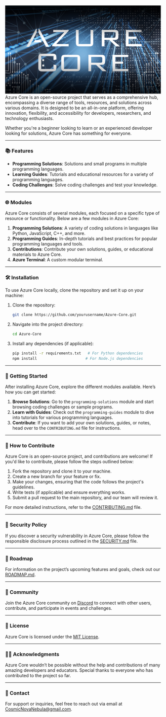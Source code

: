 ![azure_core_banner.png](../assets/azure_core_banner.png)
Azure Core is an open-source project that serves as a comprehensive hub, encompassing a diverse range of tools, resources, and solutions across various domains. It is designed to be an all-in-one platform, offering innovation, flexibility, and accessibility for developers, researchers, and technology enthusiasts.

Whether you're a beginner looking to learn or an experienced developer looking for solutions, Azure Core has something for everyone.

---

### 📚 **Features**
- **Programming Solutions**: Solutions and small programs in multiple programming languages.
- **Learning Guides**: Tutorials and educational resources for a variety of programming languages.
- **Coding Challenges**: Solve coding challenges and test your knowledge.

---

### 🌐 **Modules**
Azure Core consists of several modules, each focused on a specific type of resource or functionality. Below are a few modules in Azure Core:

1. **Programming Solutions**: A variety of coding solutions in languages like Python, JavaScript, C++, and more.
2. **Programming Guides**: In-depth tutorials and best practices for popular programming languages and tools.
3. **Contributions**: Contribute your own solutions, guides, or educational materials to Azure Core.
4. **Azure Terminal**: A custom modular terminal.

---

### 🛠️ **Installation**

To use Azure Core locally, clone the repository and set it up on your machine:

1. Clone the repository:
   ```bash
   git clone https://github.com/yourusername/Azure-Core.git
   ```

2. Navigate into the project directory:
   ```bash
   cd Azure-Core
   ```

3. Install any dependencies (if applicable):
   ```bash
   pip install -r requirements.txt   # For Python dependencies
   npm install                      # For Node.js dependencies
   ```

---

### 🚀 **Getting Started**

After installing Azure Core, explore the different modules available. Here’s how you can get started:

1. **Browse Solutions**: Go to the `programming-solutions` module and start browsing coding challenges or sample programs.
2. **Learn with Guides**: Check out the `programming-guides` module to dive into tutorials for various programming languages.
3. **Contribute**: If you want to add your own solutions, guides, or notes, head over to the `CONTRIBUTING.md` file for instructions.

---

### 📝 **How to Contribute**

Azure Core is an open-source project, and contributions are welcome! If you'd like to contribute, please follow the steps outlined below:

1. Fork the repository and clone it to your machine.
2. Create a new branch for your feature or fix.
3. Make your changes, ensuring that the code follows the project's guidelines.
4. Write tests (if applicable) and ensure everything works.
5. Submit a pull request to the main repository, and our team will review it.

For more detailed instructions, refer to the [CONTRIBUTING.md](CONTRIBUTING.md) file.

---

### 🔐 **Security Policy**

If you discover a security vulnerability in Azure Core, please follow the responsible disclosure process outlined in the [SECURITY.md](SECURITY.md) file.

---

### 📅 **Roadmap**

For information on the project’s upcoming features and goals, check out our [ROADMAP.md](ROADMAP.md).

---

### 🤝 **Community**

Join the Azure Core community on [Discord](https://discord.gg/CFnB9KvRJQ) to connect with other users, contribute, and participate in events and challenges.

---

### 🎉 **License**

Azure Core is licensed under the [MIT License](LICENSE).

---

### 🧑‍💻 **Acknowledgments**

Azure Core wouldn’t be possible without the help and contributions of many amazing developers and educators. Special thanks to everyone who has contributed to the project so far.

---

### 📧 **Contact**

For support or inquiries, feel free to reach out via email at CosmicNovaNebula@gmail.com.